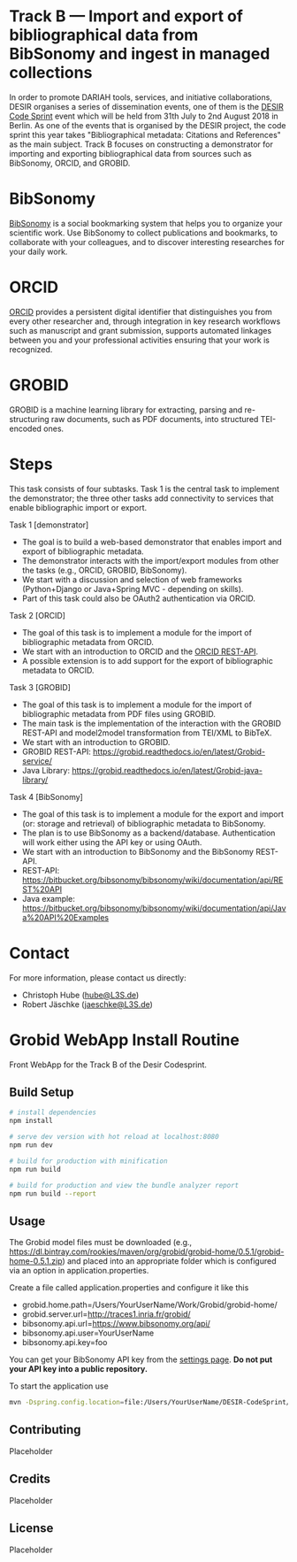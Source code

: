 # Track B — Import and export of bibliographical data from BibSonomy and ingest in managed collections

In order to promote DARIAH tools, services, and initiative
collaborations, DESIR organises a series of dissemination events, one
of them is the [DESIR Code
Sprint](https://desircodesprint.sciencesconf.org/) event which will be
held from 31th July to 2nd August 2018 in Berlin. As one of the events
that is organised by the DESIR project, the code sprint this year
takes "Bibliographical metadata: Citations and References" as the main
subject. Track B focuses on constructing a demonstrator for importing
and exporting bibliographical data from sources such as BibSonomy,
ORCID, and GROBID.

# BibSonomy

[BibSonomy](https://www.bibsonomy.org/) is a social bookmarking system
that helps you to organize your scientific work. Use BibSonomy to
collect publications and bookmarks, to collaborate with your
colleagues, and to discover interesting researches for your daily
work.

# ORCID

[ORCID](https://orcid.org/) provides a persistent digital identifier
that distinguishes you from every other researcher and, through
integration in key research workflows such as manuscript and grant
submission, supports automated linkages between you and your
professional activities ensuring that your work is recognized.

# GROBID

GROBID is a machine learning library for extracting, parsing and
re-structuring raw documents, such as PDF documents, into structured
TEI-encoded ones.

# Steps
This task consists of four subtasks. Task 1 is the central task to
implement the demonstrator; the three other tasks add connectivity to
services that enable bibliographic import or export.

Task 1 [demonstrator]
- The goal is to build a web-based demonstrator that enables import and export of bibliographic metadata.
- The demonstrator interacts with the import/export modules from other the tasks (e.g., ORCID, GROBID, BibSonomy).
- We start with a discussion and selection of web frameworks (Python+Django or Java+Spring MVC - depending on skills).
- Part of this task could also be OAuth2 authentication via ORCID.

Task 2 [ORCID]
- The goal of this task is to implement a module for the import of bibliographic metadata from ORCID.
- We start with an introduction to ORCID and the [ORCID REST-API](https://members.orcid.org/api/tutorial/read-orcid-records).
- A possible extension is to add support for the export of bibliographic metadata to ORCID.

Task 3 [GROBID]
- The goal of this task is to implement a module for the import of bibliographic metadata from PDF files using GROBID.
- The main task is the implementation of the interaction with the GROBID REST-API and model2model transformation from TEI/XML to BibTeX.
- We start with an introduction to GROBID.
- GROBID REST-API: https://grobid.readthedocs.io/en/latest/Grobid-service/
- Java Library: https://grobid.readthedocs.io/en/latest/Grobid-java-library/

Task 4 [BibSonomy]
- The goal of this task is to implement a module for the export and import (or: storage and retrieval) of bibliographic metadata to BibSonomy.
- The plan is to use BibSonomy as a backend/database. Authentication will work either using the API key or using OAuth.
- We start with an introduction to BibSonomy and the BibSonomy REST-API.
- REST-API: https://bitbucket.org/bibsonomy/bibsonomy/wiki/documentation/api/REST%20API
- Java example: https://bitbucket.org/bibsonomy/bibsonomy/wiki/documentation/api/Java%20API%20Examples

# Contact
For more information, please contact us directly:
- Christoph Hube (hube@L3S.de)
- Robert Jäschke (jaeschke@L3S.de)

# Grobid WebApp Install Routine

Front WebApp for the Track B of the Desir Codesprint.


## Build Setup

``` bash
# install dependencies
npm install

# serve dev version with hot reload at localhost:8080
npm run dev

# build for production with minification
npm run build

# build for production and view the bundle analyzer report
npm run build --report
```

## Usage

The Grobid model files must be downloaded (e.g., https://dl.bintray.com/rookies/maven/org/grobid/grobid-home/0.5.1/grobid-home-0.5.1.zip) and placed into an appropriate folder which is configured via an option in application.properties. 

Create a file called application.properties and configure it like this

- grobid.home.path=/Users/YourUserName/Work/Grobid/grobid-home/
- grobid.server.url=http://traces1.inria.fr/grobid/
- bibsonomy.api.url=https://www.bibsonomy.org/api/
- bibsonomy.api.user=YourUserName
- bibsonomy.api.key=foo

You can get your BibSonomy API key from the [settings page](https://www.bibsonomy.org/settings?selTab=1#selTab1). **Do not put your API key into a public repository.**

To start the application use
``` bash 
mvn -Dspring.config.location=file:/Users/YourUserName/DESIR-CodeSprint/trackB/application.properties spring-boot:run 
```

## Contributing

Placeholder

## Credits

Placeholder

## License

Placeholder
